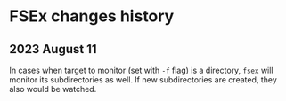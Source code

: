 # FSEx changes history

## 2023 August 11

In cases when target to monitor (set with `-f` flag) is a directory,
`fsex` will monitor its subdirectories as well.
If new subdirectories are created, they also would be watched.